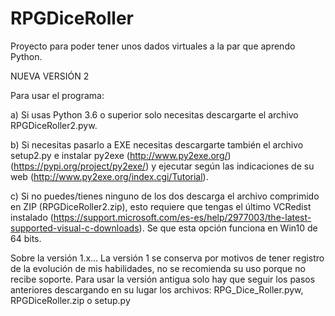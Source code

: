 # RPGDiceRoller

Proyecto para poder tener unos dados virtuales a la par que aprendo Python.

NUEVA VERSIÓN 2

Para usar el programa:

a)  Si usas Python 3.6 o superior solo necesitas descargarte el archivo RPGDiceRoller2.pyw.

b)  Si necesitas pasarlo a EXE necesitas descargarte también el archivo setup2.py e instalar py2exe (http://www.py2exe.org/) (https://pypi.org/project/py2exe/) y ejecutar según las indicaciones de su web (http://www.py2exe.org/index.cgi/Tutorial). 

c)  Si no puedes/tienes ninguno de los dos descarga el archivo comprimido en ZIP (RPGDiceRoller2.zip), esto requiere que tengas el último VCRedist instalado (https://support.microsoft.com/es-es/help/2977003/the-latest-supported-visual-c-downloads). Se que esta opción funciona en Win10 de 64 bits.


Sobre la versión 1.x...
La versión 1 se conserva por motivos de tener registro de la evolución de mis habilidades, no se recomienda su uso porque no recibe soporte.
Para usar la versión antigua solo hay que seguir los pasos anteriores descargando en su lugar los archivos: RPG_Dice_Roller.pyw, RPGDiceRoller.zip o setup.py
